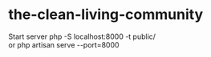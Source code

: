 # the-clean-living-community

Start server
php -S localhost:8000 -t public/ <br>
or
php artisan serve --port=8000
